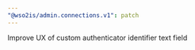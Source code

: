 ```yaml
---
"@wso2is/admin.connections.v1": patch
---
```


Improve UX of custom authenticator identifier text field
